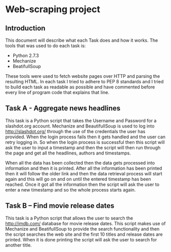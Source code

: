 # Web-scraping project
## Introduction
This document will describe what each Task does and how it works. The tools that was used to do each task is:

- Python 2.7.3
- Mechanize
- BeatifullSoup

These tools were used to fetch website pages over HTTP and parsing the resulting HTML.  In each task I tried to adhere to PEP 8 standards and I tried to build each task as readable as possible and have commented before every line of program code that explains that line.


## Task A - Aggregate news headlines
This task is a Python script that takes the Username and Password for a slashdot.org account. Mechanize and BeautifullSoup is used to log into http://slashdot.org/ through the use of the credentials the user has provided. When the login process fails then it gets handled and the user can retry logging in. So when the login process is successful then this script will ask the user to input a timestamp and then the script will then run through the page and get all the headlines, authors and timestamps.

When all the data has been collected then the data gets processed into information and then it is printed. After all the information has been printed then it will follow the older link and then the data retrieval process will start again and this will go on and on until the entered timestamp has been reached.  Once it got all the information then the script will ask the user to enter a new timestamp and so the whole process starts again.


## Task B – Find movie release dates
This task is a Python script that allows the user to search the http://imdb.com/ database for movie release dates.  This script makes use of Mechanize and BeatifullSoup to provide the search functionality and then the script searches the web site and the first 10 titles and release dates are printed.  When it is done printing the script will ask the user to search for another title.
